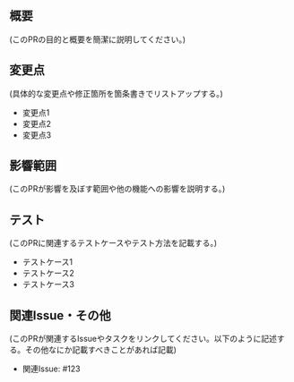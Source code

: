 ## 概要
(このPRの目的と概要を簡潔に説明してください。)

## 変更点
(具体的な変更点や修正箇所を箇条書きでリストアップする。)

- 変更点1
- 変更点2
- 変更点3

## 影響範囲
(このPRが影響を及ぼす範囲や他の機能への影響を説明する。)

## テスト
(このPRに関連するテストケースやテスト方法を記載する。)

- テストケース1
- テストケース2
- テストケース3

## 関連Issue・その他
(このPRが関連するIssueやタスクをリンクしてください。以下のように記述する。その他なにか記載すべきことがあれば記載)

- 関連Issue: #123
